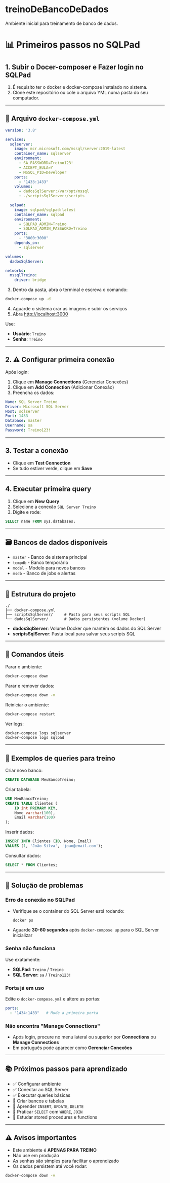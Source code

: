 # treinoDeBancoDeDados
Ambiente inicial para treinamento de banco de dados.

# 📊 Primeiros passos no SQLPad



## 1. Subir o Docer-composer e Fazer login no SQLPad  
  
1. É requisito ter o docker e docker-compose instalado no sistema.  
2. Clone este repositório ou cole o arquivo YML numa pasta do seu computador.  

---

## 🐳 Arquivo `docker-compose.yml`

```yaml
version: '3.8'

services:
  sqlserver:
    image: mcr.microsoft.com/mssql/server:2019-latest
    container_name: sqlserver
    environment:
      - SA_PASSWORD=Treino123!
      - ACCEPT_EULA=Y
      - MSSQL_PID=Developer        
    ports:
      - "1433:1433"
    volumes:
      - dadosSqlServer:/var/opt/mssql
      - ./scriptsSqlServer:/scripts

  sqlpad:
    image: sqlpad/sqlpad:latest
    container_name: sqlpad
    environment:
      - SQLPAD_ADMIN=Treino
      - SQLPAD_ADMIN_PASSWORD=Treino
    ports:
      - "3000:3000"
    depends_on:
      - sqlserver

volumes:
  dadosSqlServer:

networks:
  mssqlTreino:
    driver: bridge
```


3. Dentro da pasta, abra o terminal e escreva o comando:  
  
```bash
docker-compose up -d  
```
4. Aguarde o sistema crar as imagens e subir os serviços  
5. Abra [http://localhost:3000](http://localhost:3000)

Use:
- **Usuário**: `Treino`  
- **Senha**: `Treino`

---

## 2. ⚠️ Configurar primeira conexão
Após login:

1. Clique em **Manage Connections** (Gerenciar Conexões)  
2. Clique em **Add Connection** (Adicionar Conexão)  
3. Preencha os dados:

```yaml
Name: SQL Server Treino
Driver: Microsoft SQL Server
Host: sqlserver
Port: 1433
Database: master
Username: sa
Password: Treino123!
```

---

## 3. Testar a conexão
- Clique em **Test Connection**  
- Se tudo estiver verde, clique em **Save**

---

## 4. Executar primeira query
1. Clique em **New Query**  
2. Selecione a conexão `SQL Server Treino`  
3. Digite e rode:

```sql
SELECT name FROM sys.databases;
```

---

## 🗃 Bancos de dados disponíveis
- `master` - Banco de sistema principal  
- `tempdb` - Banco temporário  
- `model` - Modelo para novos bancos  
- `msdb` - Banco de jobs e alertas  

---

## 📁 Estrutura do projeto

```
./
├── docker-compose.yml
├── scriptsSqlServer/     # Pasta para seus scripts SQL
└── dadosSqlServer/       # Dados persistentes (volume Docker)
```

- **dadosSqlServer**: Volume Docker que mantém os dados do SQL Server  
- **scriptsSqlServer**: Pasta local para salvar seus scripts SQL  

---

## 🛑 Comandos úteis

Parar o ambiente:
```bash
docker-compose down
```

Parar e remover dados:
```bash
docker-compose down -v
```

Reiniciar o ambiente:
```bash
docker-compose restart
```

Ver logs:
```bash
docker-compose logs sqlserver
docker-compose logs sqlpad
```

---

## 🎯 Exemplos de queries para treino

Criar novo banco:
```sql
CREATE DATABASE MeuBancoTreino;
```

Criar tabela:
```sql
USE MeuBancoTreino;
CREATE TABLE Clientes (
    ID int PRIMARY KEY,
    Nome varchar(100),
    Email varchar(100)
);
```

Inserir dados:
```sql
INSERT INTO Clientes (ID, Nome, Email) 
VALUES (1, 'João Silva', 'joao@email.com');
```

Consultar dados:
```sql
SELECT * FROM Clientes;
```

---

## 🔧 Solução de problemas

### Erro de conexão no SQLPad
- Verifique se o container do SQL Server está rodando:  
  ```bash
  docker ps
  ```
- Aguarde **30-60 segundos** após `docker-compose up` para o SQL Server inicializar  

### Senha não funciona
Use exatamente:
- **SQLPad**: `Treino` / `Treino`  
- **SQL Server**: `sa` / `Treino123!`  

### Porta já em uso
Edite o `docker-compose.yml` e altere as portas:
```yaml
ports:
  - "1434:1433"   # Mude a primeira porta
```

### Não encontra "Manage Connections"
- Após login, procure no menu lateral ou superior por **Connections** ou **Manage Connections**  
- Em português pode aparecer como **Gerenciar Conexões**  

---

## 📚 Próximos passos para aprendizado
- ✅ Configurar ambiente  
- ✅ Conectar ao SQL Server  
- ✅ Executar queries básicas  
- 🎯 Criar bancos e tabelas  
- 🎯 Aprender `INSERT`, `UPDATE`, `DELETE`  
- 🎯 Praticar `SELECT` com `WHERE`, `JOIN`  
- 🎯 Estudar stored procedures e functions  

---

## ⚠️ Avisos importantes
- Este ambiente é **APENAS PARA TREINO**  
- Não use em produção  
- As senhas são simples para facilitar o aprendizado  
- Os dados persistem até você rodar:  

```bash
docker-compose down -v
```
